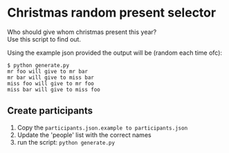 # Christmas random present selector

Who should give whom christmas present this year?  
Use this script to find out.

Using the example json provided the output will be (random each time ofc):
```
$ python generate.py
mr foo will give to mr bar
mr bar will give to miss bar
miss foo will give to mr foo
miss bar will give to miss foo
``` 

##  Create participants

1. Copy the `participants.json.example to participants.json`
2. Update the 'people' list with the correct names
3. run the script: `python generate.py`
